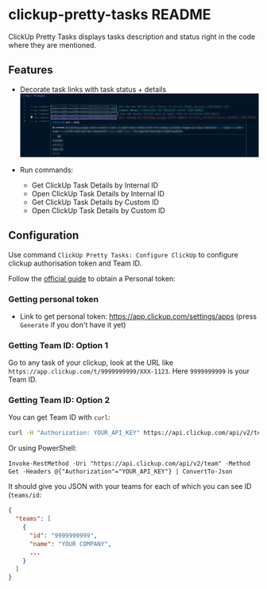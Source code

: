 # clickup-pretty-tasks README

ClickUp Pretty Tasks displays tasks description and status right in the code where they are mentioned.

## Features
 - Decorate task links with task status + details
        ![image](./Media/demoscreen.png)

 
 - Run commands: 
    - Get ClickUp Task Details by Internal ID
    - Open ClickUp Task Details by Internal ID
    - Get ClickUp Task Details by Custom ID
    - Open ClickUp Task Details by Custom ID

## Configuration

Use command `ClickUp Pretty Tasks: Configure ClickUp` to configure clickup authorisation token and Team ID.

Follow the [official guide](https://clickup.com/api/developer-portal/authentication/) to obtain a Personal token:

### Getting personal token
 - Link to get personal token: https://app.clickup.com/settings/apps (press `Generate` if you don't have it yet)

### Getting Team ID: Option 1
Go to any task of your clickup, look at the URL like `https://app.clickup.com/t/9999999999/XXX-1123`. Here `9999999999` is your Team ID.

### Getting Team ID: Option 2
You can get Team ID with `curl`:
```sh
curl -H "Authorization: YOUR_API_KEY" https://api.clickup.com/api/v2/team
```

Or using PowerShell:
```pwsh
Invoke-RestMethod -Uri "https://api.clickup.com/api/v2/team" -Method Get -Headers @{"Authorization"="YOUR_API_KEY"} | ConvertTo-Json
```

It should give you JSON with your teams for each of which you can see ID (`teams/id`:
```json
{
  "teams": [
    {
      "id": "9999999999",
      "name": "YOUR COMPANY",
      ...
    }
  ]
}
```
